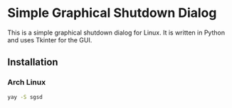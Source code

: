 # Simple Graphical Shutdown Dialog

This is a simple graphical shutdown dialog for Linux. It is written in Python and uses Tkinter for the GUI.

## Installation

### Arch Linux

```bash
yay -S sgsd
```
